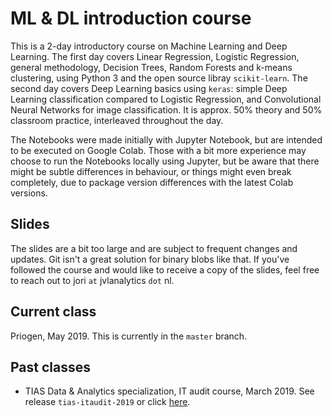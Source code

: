ML & DL introduction course
=============================

This is a 2-day introductory course on Machine Learning and Deep Learning. The first day covers Linear Regression, Logistic Regression, general methodology, Decision Trees, Random Forests and k-means clustering, using Python 3 and the open source libray `scikit-learn`. The second day covers Deep Learning basics using `keras`: simple Deep Learning classification compared to Logistic Regression, and Convolutional Neural Networks for image classification. It is approx. 50% theory and 50% classroom practice, interleaved throughout the day.

The Notebooks were made initially with Jupyter Notebook, but are intended to be executed on Google Colab. Those with a bit more experience may choose to run the Notebooks locally using Jupyter, but be aware that there might be subtle differences in behaviour, or things might even break completely, due to package version differences with the latest Colab versions.

## Slides
The slides are a bit too large and are subject to frequent changes and updates. Git isn't a great solution for binary blobs like that. If you've followed the course and would like to receive a copy of the slides, feel free to reach out to jori `at` jvlanalytics `dot` nl.

## Current class
Priogen, May 2019. This is currently in the `master` branch.

## Past classes
- TIAS Data & Analytics specialization, IT audit course, March 2019. See release `tias-itaudit-2019` or click [here](https://github.com/jvanlier/ML_DL_Intro_Course/releases/tag/tias-itaudit-2019).

